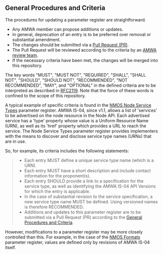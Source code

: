 ## General Procedures and Criteria

The procedures for updating a parameter register are straightforward.

- Any AMWA member can propose additions or updates.
- In general, deprecation of an entry is to be preferred over removal or substantial amendment.
- The changes should be submitted via a [Pull Request (PR)](https://help.github.com/articles/about-pull-requests/).
- The Pull Request will be reviewed according to the criteria by an [AMWA review team](https://github.com/orgs/AMWA-TV/teams/nmos-parameters-admin).
- If the necessary criteria have been met, the changes will be merged into this repository.

The key words "MUST", "MUST NOT", "REQUIRED", "SHALL", "SHALL
NOT", "SHOULD", "SHOULD NOT", "RECOMMENDED", "NOT RECOMMENDED",
"MAY", and "OPTIONAL" in the defined criteria are to be interpreted as
described in [RFC2119](https://tools.ietf.org/html/rfc2119).
Note that the force of these words is confined to the scope of this repository.

A typical example of specific criteria is found in the [NMOS Node Service Types](node-service-types/) parameter register. AMWA IS-04, since v1.1, allows a list of 'services' to be advertised on the node resource in the Node API. Each advertised service has a 'type' property whose value is a Uniform Resource Name (URN), as well as its 'href' property which provides a URL to reach the service. The Node Service Types parameter register provides implementers with the means to discover and disclose service type names (URNs) that are in use.

So, for example, its criteria includes the following statements:

> - Each entry MUST define a unique service type name (which is a URN).
> - Each entry MUST have a short description and include contact information for the proponent(s).
> - Each entry SHOULD provide a link to a specification for the service type, as well as identifying the AMWA IS-04 API Versions for which the entry is applicable.
> - In the case of substantial revision to the service specification, a new service type name MUST be defined. Using versioned names is therefore RECOMMENDED.
> - Additions and updates to this parameter register are to be submitted via a Pull Request (PR) according to the [General Procedures and Criteria](README.md#general-procedures-and-criteria).

However, modifications to a parameter register may be more closely controlled than this. For example, in the case of the [NMOS Formats](formats/) parameter register, values are defined only by revisions of AMWA IS-04 itself.
